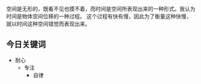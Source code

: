 空间是无形的，既看不见也摸不着，而时间是空间所表现出来的一种形式。我认为时间是物体空间位移的一种过程。 这个过程有快有慢，因此为了衡量这种快慢，就以时间这种空间错觉而表现出来。


## 今日关键词
- 耐心
	- 专注
		- 自律
